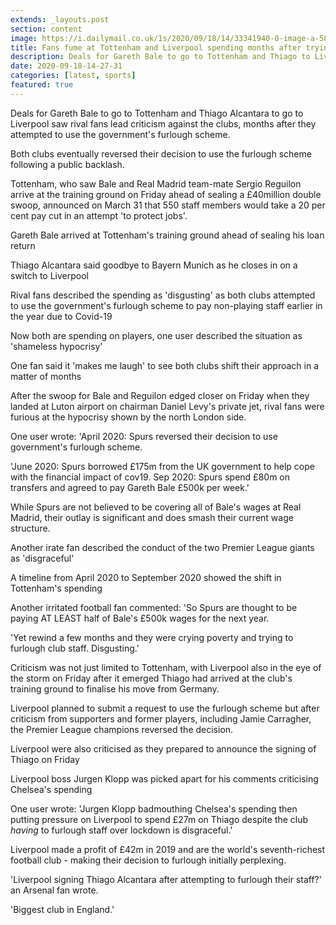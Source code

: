 ```yaml
---
extends: _layouts.post
section: content
image: https://i.dailymail.co.uk/1s/2020/09/18/14/33341940-0-image-a-58_1600435531272.jpg 
title: Fans fume at Tottenham and Liverpool spending months after trying to use furlough 
description: Deals for Gareth Bale to go to Tottenham and Thiago to Liverpool saw rival fans lead criticism against the clubs, months after they attempted to use the governments furlough scheme to pay some staff. 
date: 2020-09-18-14-27-31 
categories: [latest, sports] 
featured: true 
--- 
```

Deals for Gareth Bale to go to Tottenham and Thiago Alcantara to go to Liverpool saw rival fans lead criticism against the clubs, months after they attempted to use the government's furlough scheme.

Both clubs eventually reversed their decision to use the furlough scheme following a public backlash.

Tottenham, who saw Bale and Real Madrid team-mate Sergio Reguilon arrive at the training ground on Friday ahead of sealing a £40million double swoop, announced on March 31 that 550 staff members would take a 20 per cent pay cut in an attempt 'to protect jobs'. 

Gareth Bale arrived at Tottenham's training ground ahead of sealing his loan return

Thiago Alcantara said goodbye to Bayern Munich as he closes in on a switch to Liverpool

Rival fans described the spending as 'disgusting' as both clubs attempted to use the government's furlough scheme to pay non-playing staff earlier in the year due to Covid-19

Now both are spending on players, one user described the situation as 'shameless hypocrisy'

One fan said it 'makes me laugh' to see both clubs shift their approach in a matter of months

After the swoop for Bale and Reguilon edged closer on Friday when they landed at Luton airport on chairman Daniel Levy's private jet, rival fans were furious at the hypocrisy shown by the north London side. 

One user wrote: 'April 2020: Spurs reversed their decision to use government's furlough scheme.

'June 2020: Spurs borrowed £175m from the UK government to help cope with the financial impact of cov19. Sep 2020: Spurs spend £80m on transfers and agreed to pay Gareth Bale £500k per week.'

While Spurs are not believed to be covering all of Bale's wages at Real Madrid, their outlay is significant and does smash their current wage structure. 

Another irate fan described the conduct of the two Premier League giants as 'disgraceful'

A timeline from April 2020 to September 2020 showed the shift in Tottenham's spending

Another irritated football fan commented: 'So Spurs are thought to be paying AT LEAST half of Bale's £500k wages for the next year.

'Yet rewind a few months and they were crying poverty and trying to furlough club staff. Disgusting.' 

Criticism was not just limited to Tottenham, with Liverpool also in the eye of the storm on Friday after it emerged Thiago had arrived at the club's training ground to finalise his move from Germany. 

Liverpool planned to submit a request to use the furlough scheme but after criticism from supporters and former players, including Jamie Carragher, the Premier League champions reversed the decision.  

Liverpool were also criticised as they prepared to announce the signing of Thiago on Friday

Liverpool boss Jurgen Klopp was picked apart for his comments criticising Chelsea's spending

One user wrote: 'Jurgen Klopp badmouthing Chelsea's spending then putting pressure on Liverpool to spend £27m on Thiago despite the club *having* to furlough staff over lockdown is disgraceful.' 

Liverpool made a profit of £42m in 2019 and are the world's seventh-richest football club - making their decision to furlough initially perplexing. 

'Liverpool signing Thiago Alcantara after attempting to furlough their staff?' an Arsenal fan wrote. 

'Biggest club in England.' 

